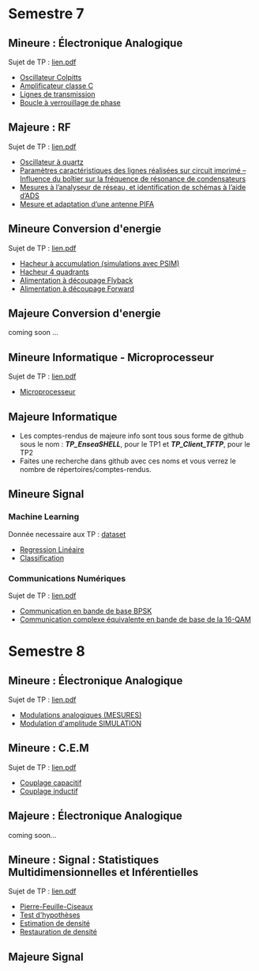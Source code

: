 # Semestre 7 
## Mineure : Électronique Analogique 
Sujet de TP : [lien.pdf](Sujets_TP/S7%20Poly%20TP%202A%202023_2024.pdf)
- [Oscillateur Colpitts](S7_Mineure_Elec/Oscillateur_Colpitts)
- [Amplificateur classe C](S7_Mineure_Elec/Amplificateur_classe_C)
- [Lignes de transmission](S7_Mineure_Elec/Lignes_de_transmission)
- [Boucle à verrouillage de phase](S7_Mineure_Elec/Boucle_à_verrouillage_de_phase)
## Majeure : RF 
Sujet de TP : [lien.pdf](Sujets_TP/Poly%20TP%20RF%202022%202023.pdf)
- [Oscillateur à quartz](S7_Majeure_Elec/Oscillateur_à_quartz)
- [Paramètres caractéristiques des lignes réalisées sur circuit imprimé – Influence du boîtier sur la fréquence de résonance de condensateurs](S7_Majeure_Elec/Paramètres_caractéristiques_des_lignes)
- [Mesures à l’analyseur de réseau, et identification de schémas à l’aide d’ADS](S7_Majeure_Elec/[Mesures_à_l’analyseur_de_réseau)
- [Mesure et adaptation d’une antenne PIFA](S7_Majeure_Elec/Mesure_et_adaptation_d’une_antenne_PIFA)
## Mineure Conversion d'energie 
Sujet de TP : [lien.pdf](Sujets_TP/TP_Complet1234_Conv2emAnnee_2020.pdf)
- [Hacheur à accumulation (simulations avec PSIM)](S7_Mineure_CE/Hacheur)
- [Hacheur 4 quadrants](S7_Mineure_CE/H4Q)
- [Alimentation à découpage Flyback ](S7_Mineure_CE/Flyback)
- [Alimentation à découpage Forward](S7_Mineure_CE/Forward)
## Majeure Conversion d'energie 
coming soon ...
## Mineure Informatique - Microprocesseur
Sujet de TP : [lien.pdf](Sujets_TP/LAB_Micro2_2023-2024_v03_EN.pdf)
- [Microprocesseur](S7_Mineure_Info)
## Majeure Informatique
- Les comptes-rendus de majeure info sont tous sous forme de github sous le nom : ***TP_EnseaSHELL***, pour le TP1 et ***TP_Client_TFTP***, pour le TP2
- Faites une recherche dans github avec ces noms et vous verrez le nombre de répertoires/comptes-rendus.
## Mineure Signal
### Machine Learning
Donnée necessaire aux TP : [dataset]()
- [Regression Linéaire](S7_Mineure_Signal/Régréssion_Linéaire)
- [Classification](S7_Mineure_Signal/Classification)
### Communications Numériques
Sujet de TP : [lien.pdf](Sujets_TP/TP_Comm_Num_2023.pdf)
- [Communication en bande de base BPSK](S7_Mineure_Signal/Communication_en_bande_de_base_BPSK)
- [Communication complexe équivalente en bande de base de la 16-QAM](S7_Mineure_Signal/Communications_complex_16QAM)

# Semestre 8
## Mineure : Électronique Analogique 
Sujet de TP : [lien.pdf](Sujets_TP/S7-Poly-TP-2A-2023_2024.pdf)
- [Modulations analogiques (MESURES)](S8_Mineure_Elec/Mesure)
- [Modulation d'amplitude SIMULATION](S8_Mineure_Elec/Simulation)
## Mineure : C.E.M 
Sujet de TP : [lien.pdf](Sujets_TP/S7-Poly-TP-2A-2023_2024.pdf)
- [Couplage capacitif](S8_Mineure_CEM/Capacitif)
- [Couplage inductif](S8_Mineure_CEM/Inductif)
## Majeure : Électronique Analogique 
coming soon...
## Mineure : Signal : Statistiques Multidimensionnelles et Inférentielles 
Sujet de TP : [lien.pdf](Sujets_TP/polyTP.pdf)
- [Pierre-Feuille-Ciseaux](S8_Mineure_Signal/Pierre_Feuille_Ciseaux)
- [Test d'hypothèses](S8_Mineure_Signal/Test_d'hypothèses)
- [Estimation de densité](S8_Mineure_Signal/Estimation_de_densité)
- [Restauration de densité](S8_Mineure_Signal/Restauration_de_densité)

## Majeure Signal
